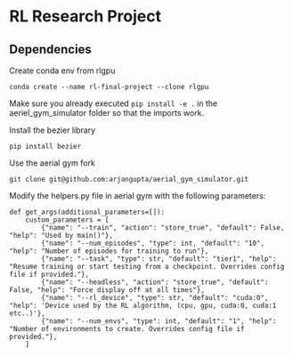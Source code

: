 # RL Research Project

## Dependencies
Create conda env from rlgpu
```
conda create --name rl-final-project --clone rlgpu
```
Make sure you already executed
```pip install -e .``` in the aeriel_gym_simulator folder
so that the imports work.

Install the bezier library
```
pip install bezier
```

Use the aerial gym fork
```
git clone git@github.com:arjangupta/aerial_gym_simulator.git
```

Modify the helpers.py file in aerial gym with the following parameters:
```
def get_args(additional_parameters=[]):
    custom_parameters = [
        {"name": "--train", "action": "store_true", "default": False, "help": "Used by main()"},
        {"name": "--num_episodes", "type": int, "default": "10", "help": "Number of episodes for training to run"},
        {"name": "--task", "type": str, "default": "tier1", "help": "Resume training or start testing from a checkpoint. Overrides config file if provided."},
        {"name": "--headless", "action": "store_true", "default": False, "help": "Force display off at all times"},
        {"name": "--rl_device", "type": str, "default": "cuda:0", "help": 'Device used by the RL algorithm, (cpu, gpu, cuda:0, cuda:1 etc..)'},
        {"name": "--num_envs", "type": int, "default": "1", "help": "Number of environments to create. Overrides config file if provided."},
    ]
```